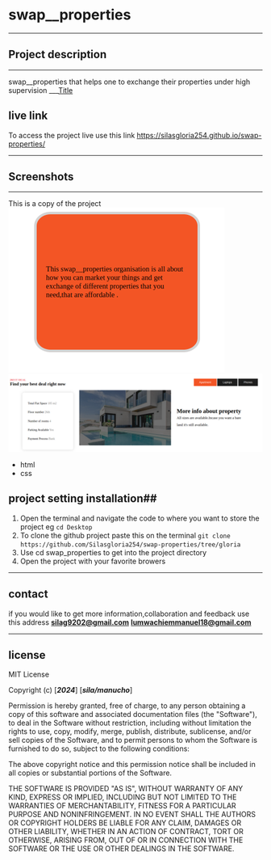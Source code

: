 # swap__properties
___

## Project description ##
___

swap__properties that helps one to exchange their properties under high supervision
___[Title](../../html_css/swap_properties/README.md)
## live link ##
To access the project live use this link
https://silasgloria254.github.io/swap-properties/
___
## Screenshots ##
___
This is a copy of the project
![link](images/collo.png)
![link](images/sila.png)
* html 
* css
## project setting installation##
1. Open the terminal and navigate the  code to where you want to store the project eg `cd Desktop`
2. To clone the github project paste this on the terminal `git clone https://github.com/Silasgloria254/swap-properties/tree/gloria`
3. Use cd swap_properties to get into the project directory
4. Open the project with your favorite browers
___
## contact ##
if you would like to get more information,collaboration  and feedback use this address
**silag9202@gmail.com**
**lumwachiemmanuel18@gmail.com**
___
## license ##
MIT License

Copyright (c) [***2024***] [***sila/manucho***]

Permission is hereby granted, free of charge, to any person obtaining a copy
of this software and associated documentation files (the "Software"), to deal
in the Software without restriction, including without limitation the rights
to use, copy, modify, merge, publish, distribute, sublicense, and/or sell
copies of the Software, and to permit persons to whom the Software is
furnished to do so, subject to the following conditions:

The above copyright notice and this permission notice shall be included in all
copies or substantial portions of the Software.

THE SOFTWARE IS PROVIDED "AS IS", WITHOUT WARRANTY OF ANY KIND, EXPRESS OR
IMPLIED, INCLUDING BUT NOT LIMITED TO THE WARRANTIES OF MERCHANTABILITY,
FITNESS FOR A PARTICULAR PURPOSE AND NONINFRINGEMENT. IN NO EVENT SHALL THE
AUTHORS OR COPYRIGHT HOLDERS BE LIABLE FOR ANY CLAIM, DAMAGES OR OTHER
LIABILITY, WHETHER IN AN ACTION OF CONTRACT, TORT OR OTHERWISE, ARISING FROM,
OUT OF OR IN CONNECTION WITH THE SOFTWARE OR THE USE OR OTHER DEALINGS IN THE
SOFTWARE.